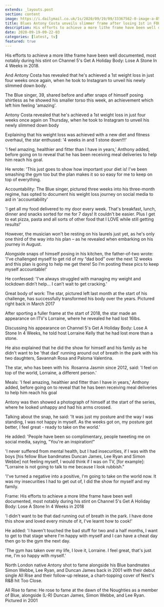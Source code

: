 ```yaml
---
extends: _layouts.post
section: content
image: https://i.dailymail.co.uk/1s/2020/09/19/09/33367562-0-image-a-85_1600503047692.jpg 
title: Blues Antony Costa unveils slimmer frame after losing 1st in FOUR weeks 
description: His efforts to achieve a more lithe frame have been well documented, most notably during his stint on Channel 5s Get A Holiday Body Lose A Stone In 4 Weeks in 2018. 
date: 2020-09-19-09-22-03 
categories: [latest, tv] 
featured: true 
--- 
```

His efforts to achieve a more lithe frame have been well documented, most notably during his stint on Channel 5's Get A Holiday Body: Lose A Stone In 4 Weeks in 2018.

And Antony Costa has revealed that he's achieved a 1st weight loss in just four weeks once again, when he took to Instagram to unveil his newly slimmed down body.

The Blue singer, 39, shared before and after snaps of himself posing shirtless as he showed his smaller torso this week, an achievement which left him feeling 'amazing'.

Antony Costa revealed that he's achieved a 1st weight loss in just four weeks once again on Thursday, when he took to Instagram to unveil his newly slimmed down body

Explaining that his weight loss was achieved with a new diet and fitness overhaul, the star enthused: '4 weeks in and 1 stone down!!!'

'I feel amazing, healthier and fitter than I have in years,' Anthony added, before going on to reveal that he has been receiving meal deliveries to help him reach his goal.

He wrote: 'This just goes to show how important your diet is! I've been smashing the gym too but the plan makes it so so easy for me to keep on top of everything.

Accountability: The Blue singer, pictured three weeks into his three-month regime, has opted to document his weight loss journey on social media to aid in 'accountability'

'I get all my food delivered to my door every week. That's breakfast, lunch, dinner and snacks sorted for me for 7 days! It couldn't be easier. Plus I get to eat pizza, pasta and all sorts of other food that I LOVE while still getting results!'

However, the musician won't be resting on his laurels just yet, as he's only one third of the way into his plan – as he revealed when embarking on his journey in August.

Alongside snaps of himself posing in his kitchen, the father-of-two wrote: 'I’ve challenged myself to get rid of my “dad bod” over the next 12 weeks and this plan is going to help me get there! So I’m posting these pics to keep myself accountable!'

He confessed: 'I’ve always struggled with managing my weight and lockdown didn’t help… I can’t wait to get cracking.'

Great body of work: The star, pictured left last month at the start of his challenge, has successfully transformed his body over the years. Pictured right back in March 2017

After sporting a fuller frame at the start of 2018, the star made an appearance on ITV's Lorraine, where he revealed he had lost 16lbs. 

Discussing his appearance on Channel 5's Get A Holiday Body: Lose A Stone In 4 Weeks, he told host Lorraine Kelly that he had lost more than a stone. 

He also explained that he did the show for himself and his family as he didn't want to be 'that dad' running around out of breath in the park with his two daughters, Savannah Rosa and Paloma Valentina. 

The star, who has been with his  Rosanna Jasmin since 2012, said: 'I feel on top of the world, Lorraine, a different person.' 

Meals: 'I feel amazing, healthier and fitter than I have in years,' Anthony added, before going on to reveal that he has been receiving meal deliveries to help him reach his goal

Antony was then showed a photograph of himself at the start of the series, where he looked unhappy and had his arms crossed.

Talking about the snap, he said: 'It was just my posture and the way I was standing, I was not happy in myself. As the weeks got on, my posture got better, I feel great - ready to take on the world.'

He added: 'People have been so complimentary, people tweeting me on social media, saying, "You're an inspiration!"

'I never suffered from mental health, but I had insecurities, if I was with the boys [his fellow Blue bandmates Duncan James, Lee Ryan and Simon Webbe] not feeling myself, I would think if I was on TV, [for example]: "Lorraine is not going to talk to me because I look rubbish."

'I've turned a negative into a positive, I'm going to take on the world now. It was my insecurities I had to get out of, I did the show for myself and my family.

Frame: His efforts to achieve a more lithe frame have been well documented, most notably during his stint on Channel 5's Get A Holiday Body: Lose A Stone In 4 Weeks in 2018

'I didn't want to be that dad running out of breath in the park. I have done this show and loved every minute of it, I've learnt how to cook!'

He added: 'I haven't touched the bad stuff for two and a half months, I want to get to that stage where I'm happy with myself and I can have a cheat day then go to the gym the next day.

'The gym has taken over my life, I love it, Lorraine. I feel great, that's just me, I'm so happy with myself.'

North London native Antony shot to fame alongside his Blue bandmates Simon Webbe, Lee Ryan, and Duncan James back in 2001 with their debut single All Rise and their follow-up release, a chart-topping cover of Next's R&B hit Too Close.

All Rise to fame: He rose to fame at the dawn of the Noughties as a member of Blue, alongside (L-R) Duncan James, Simon Webbe, and Lee Ryan. Pictured in 2001

